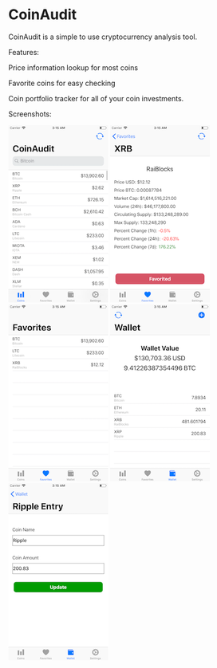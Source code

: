 # CoinAudit
CoinAudit is a simple to use cryptocurrency analysis tool. 

Features:

Price information lookup for most coins

Favorite coins for easy checking

Coin portfolio tracker for all of your coin investments.



Screenshots:

![](1.png)
![](2.png)
![](3.png)
![](4.png)
![](5.png)
